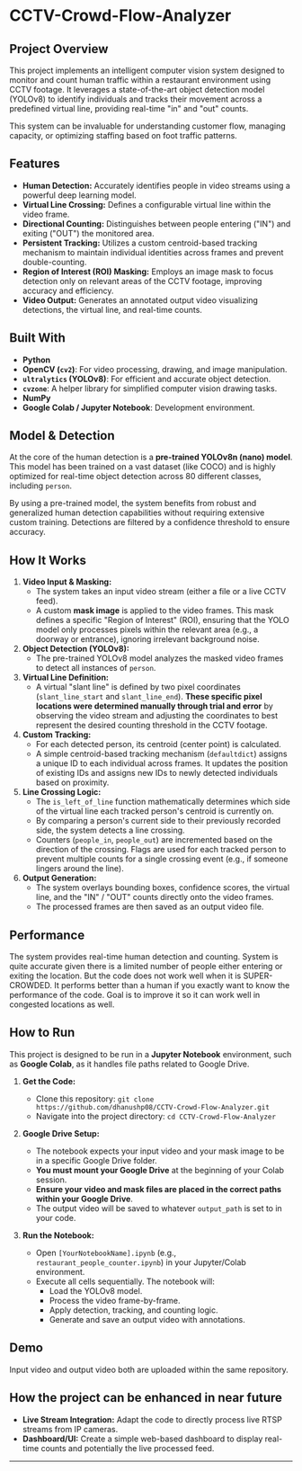 # CCTV-Crowd-Flow-Analyzer

## Project Overview

This project implements an intelligent computer vision system designed to monitor and count human traffic within a restaurant environment using CCTV footage. It leverages a state-of-the-art object detection model (YOLOv8) to identify individuals and tracks their movement across a predefined virtual line, providing real-time "in" and "out" counts.

This system can be invaluable for understanding customer flow, managing capacity, or optimizing staffing based on foot traffic patterns.

## Features

  * **Human Detection:** Accurately identifies people in video streams using a powerful deep learning model.
  * **Virtual Line Crossing:** Defines a configurable virtual line within the video frame.
  * **Directional Counting:** Distinguishes between people entering ("IN") and exiting ("OUT") the monitored area.
  * **Persistent Tracking:** Utilizes a custom centroid-based tracking mechanism to maintain individual identities across frames and prevent double-counting.
  * **Region of Interest (ROI) Masking:** Employs an image mask to focus detection only on relevant areas of the CCTV footage, improving accuracy and efficiency.
  * **Video Output:** Generates an annotated output video visualizing detections, the virtual line, and real-time counts.

## Built With

  * **Python**
  * **OpenCV (`cv2`)**: For video processing, drawing, and image manipulation.
  * **`ultralytics` (YOLOv8)**: For efficient and accurate object detection.
  * **`cvzone`**: A helper library for simplified computer vision drawing tasks.
  * **NumPy**
  * **Google Colab / Jupyter Notebook**: Development environment.

## Model & Detection

At the core of the human detection is a **pre-trained YOLOv8n (nano) model**. This model has been trained on a vast dataset (like COCO) and is highly optimized for real-time object detection across 80 different classes, including `person`.

By using a pre-trained model, the system benefits from robust and generalized human detection capabilities without requiring extensive custom training. Detections are filtered by a confidence threshold to ensure accuracy.

## How It Works

1.  **Video Input & Masking:**
      * The system takes an input video stream (either a file or a live CCTV feed).
      * A custom **mask image** is applied to the video frames. This mask defines a specific "Region of Interest" (ROI), ensuring that the YOLO model only processes pixels within the relevant area (e.g., a doorway or entrance), ignoring irrelevant background noise.
2.  **Object Detection (YOLOv8):**
      * The pre-trained YOLOv8 model analyzes the masked video frames to detect all instances of `person`.
3.  **Virtual Line Definition:**
      * A virtual "slant line" is defined by two pixel coordinates (`slant_line_start` and `slant_line_end`). **These specific pixel locations were determined manually through trial and error** by observing the video stream and adjusting the coordinates to best represent the desired counting threshold in the CCTV footage.
4.  **Custom Tracking:**
      * For each detected person, its centroid (center point) is calculated.
      * A simple centroid-based tracking mechanism (`defaultdict`) assigns a unique ID to each individual across frames. It updates the position of existing IDs and assigns new IDs to newly detected individuals based on proximity.
5.  **Line Crossing Logic:**
      * The `is_left_of_line` function mathematically determines which side of the virtual line each tracked person's centroid is currently on.
      * By comparing a person's current side to their previously recorded side, the system detects a line crossing.
      * Counters (`people_in`, `people_out`) are incremented based on the direction of the crossing. Flags are used for each tracked person to prevent multiple counts for a single crossing event (e.g., if someone lingers around the line).
6.  **Output Generation:**
      * The system overlays bounding boxes, confidence scores, the virtual line, and the "IN" / "OUT" counts directly onto the video frames.
      * The processed frames are then saved as an output video file.

## Performance

The system provides real-time human detection and counting. System is quite accurate given there is a limited number of people either entering or exiting the location. But the code does not work well when it is SUPER-CROWDED. It performs better than a human if you exactly want to know the performance of the code. Goal is to improve it so it can work well in congested locations as well. 

## How to Run 

This project is designed to be run in a **Jupyter Notebook** environment, such as **Google Colab**, as it handles file paths related to Google Drive.

1.  **Get the Code:**

      * Clone this repository: `git clone https://github.com/dhanushp08/CCTV-Crowd-Flow-Analyzer.git`
      * Navigate into the project directory: `cd CCTV-Crowd-Flow-Analyzer`

2.  **Google Drive Setup:**

      * The notebook expects your input video and your mask image to be in a specific Google Drive folder.
      * **You must mount your Google Drive** at the beginning of your Colab session.
      * **Ensure your video and mask files are placed in the correct paths within your Google Drive**.
      * The output video will be saved to whatever `output_path` is set to in your code.

3.  **Run the Notebook:**

      * Open `[YourNotebookName].ipynb` (e.g., `restaurant_people_counter.ipynb`) in your Jupyter/Colab environment.
      * Execute all cells sequentially. The notebook will:
          * Load the YOLOv8 model.
          * Process the video frame-by-frame.
          * Apply detection, tracking, and counting logic.
          * Generate and save an output video with annotations.

## Demo

Input video and output video both are uploaded within the same repository.


## How the project can be enhanced in near future

  * **Live Stream Integration:** Adapt the code to directly process live RTSP streams from IP cameras.
  * **Dashboard/UI:** Create a simple web-based dashboard to display real-time counts and potentially the live processed feed.
-----
